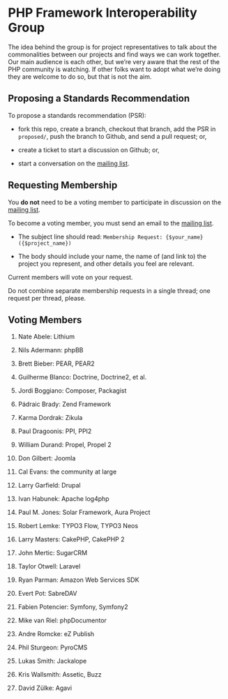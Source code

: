 PHP Framework Interoperability Group
====================================

The idea behind the group is for project representatives to talk about the commonalities between our projects and find ways we can work together. Our main audience is each other, but we’re very aware that the rest of the PHP community is watching. If other folks want to adopt what we’re doing they are welcome to do so, but that is not the aim.

Proposing a Standards Recommendation
------------------------------------

To propose a standards recommendation (PSR):

- fork this repo, create a branch, checkout that branch, add the PSR in
  `proposed/`, push the branch to Github, and send a pull request; or,

- create a ticket to start a discussion on Github; or,

- start a conversation on the [mailing list][].

[mailing list]: http://groups.google.com/group/php-fig/


Requesting Membership
---------------------

You **do not** need to be a voting member to participate in discussion on
the [mailing list][].

To become a voting member, you must send an email to the [mailing list][].

- The subject line should read: `Membership Request: {$your_name} ({$project_name})`

- The body should include your name, the name of (and link to) the project you
  represent, and other details you feel are relevant.

Current members will vote on your request.

Do not combine separate membership requests in a single thread; one request
per thread, please.


Voting Members
--------------

1. Nate Abele: Lithium

1. Nils Adermann: phpBB

1. Brett Bieber: PEAR, PEAR2

1. Guilherme Blanco: Doctrine, Doctrine2, et al.

1. Jordi Boggiano: Composer, Packagist

1. Pádraic Brady: Zend Framework

1. Karma Dordrak: Zikula

1. Paul Dragoonis: PPI, PPI2

1. William Durand: Propel, Propel 2

1. Don Gilbert: Joomla

1. Cal Evans: the community at large

1. Larry Garfield: Drupal

1. Ivan Habunek: Apache log4php

1. Paul M. Jones: Solar Framework, Aura Project

1. Robert Lemke: TYPO3 Flow, TYPO3 Neos

1. Larry Masters: CakePHP, CakePHP 2

1. John Mertic: SugarCRM

1. Taylor Otwell: Laravel

1. Ryan Parman: Amazon Web Services SDK

1. Evert Pot: SabreDAV

1. Fabien Potencier: Symfony, Symfony2

1. Mike van Riel: phpDocumentor

1. Andre Romcke: eZ Publish

1. Phil Sturgeon: PyroCMS

1. Lukas Smith: Jackalope

1. Kris Wallsmith: Assetic, Buzz

1. David Zülke: Agavi
